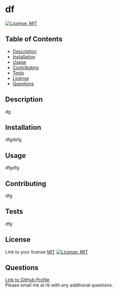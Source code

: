 # df
  
[![License: MIT](https://img.shields.io/badge/License-MIT-yellow.svg)](https://opensource.org/licenses/MIT)
  
## Table of Contents
- [Description](#Description)
- [Installation](#Installation)
- [Usage](#Usage)
- [Contributing](#Contributing)
- [Tests](#Tests)
- [License](#License)
- [Questions](#Questions)

## Description
dg

## Installation
dfgdsfg

## Usage
dfgdfg

## Contributing
dfg

## Tests
dfg

## License
Link to your license [MIT](https://opensource.org/licenses/MIT)
[![License: MIT](https://img.shields.io/badge/License-MIT-yellow.svg)](https://opensource.org/licenses/MIT)

## Questions
[Link to GitHub Profile](https://github.com/rtg)<br/>
Please email me at rb with any additional questions.
